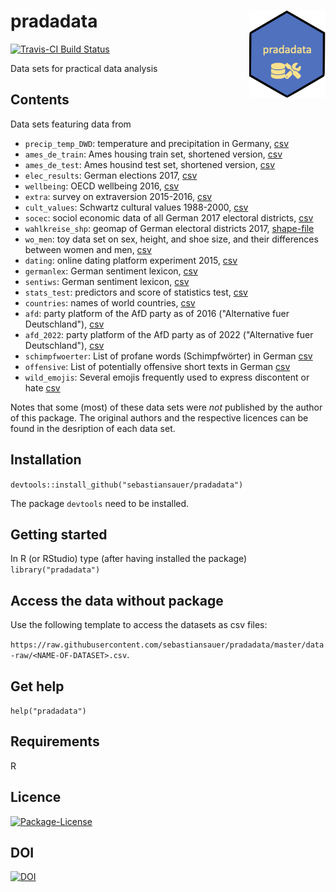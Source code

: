 

# pradadata <img src='div/logo.png' align="right" height="139"/>


[![Travis-CI Build Status](https://travis-ci.org/sebastiansauer/pradadata.svg?branch=master)](https://travis-ci.org/sebastiansauer/pradadata)


Data sets for practical data analysis


## Contents

Data sets featuring data from

- `precip_temp_DWD`: temperature and precipitation in Germany, [csv](https://raw.githubusercontent.com/sebastiansauer/pradadata/master/data-raw/precip_temp_DWD.csv)
- `ames_de_train`: Ames housing train set, shortened version, [csv](https://raw.githubusercontent.com/sebastiansauer/pradadata/master/data-raw/ames_de_train.csv)
- `ames_de_test`: Ames housind test set, shortened version, [csv](https://raw.githubusercontent.com/sebastiansauer/pradadata/master/data-raw/ames_de_test.csv)
- `elec_results`: German elections 2017, [csv](https://raw.githubusercontent.com/sebastiansauer/pradadata/master/data-raw/elec_results.csv)
- `wellbeing`: OECD wellbeing 2016, [csv](https://raw.githubusercontent.com/sebastiansauer/pradadata/master/data-raw/wellbeing.csv)
- `extra`: survey on extraversion 2015-2016, [csv](https://raw.githubusercontent.com/sebastiansauer/pradadata/master/data-raw/extra.csv)
- `cult_values`: Schwartz cultural values 1988-2000, [csv](https://raw.githubusercontent.com/sebastiansauer/pradadata/master/data-raw/cult_values.csv)
- `socec`: sociol economic data of all German 2017 electoral districts, [csv](https://raw.githubusercontent.com/sebastiansauer/pradadata/master/data-raw/socec.csv)
- `wahlkreise_shp`: geomap of German electoral districts 2017, [shape-file]()
- `wo_men`: toy data set on sex, height, and shoe size, and their differences between women and men, [csv](https://raw.githubusercontent.com/sebastiansauer/pradadata/master/data-raw/wo_men.csv)
- `dating`: online dating platform experiment 2015, [csv](https://raw.githubusercontent.com/sebastiansauer/pradadata/master/data-raw/dating.csv)
- `germanlex`: German sentiment lexicon, [csv](https://raw.githubusercontent.com/sebastiansauer/pradadata/master/data-raw/germanlex.csv) 
- `sentiws`: German sentiment lexicon, [csv](https://raw.githubusercontent.com/sebastiansauer/pradadata/master/data-raw/sentiws.csv)
- `stats_test`: predictors and score of statistics test, [csv](https://github.com/sebastiansauer/pradadata/blob/master/data-raw/stats_test.csv)
- `countries`: names of world countries, [csv](https://raw.githubusercontent.com/sebastiansauer/pradadata/master/data-raw/countries.csv)
- `afd`: party platform of the AfD party as of 2016 ("Alternative fuer Deutschland"), [csv](https://raw.githubusercontent.com/sebastiansauer/pradadata/master/data-raw/afd.csv)
- `afd_2022`: party platform of the AfD party as of 2022 ("Alternative fuer Deutschland"), [csv](https://raw.githubusercontent.com/sebastiansauer/pradadata/master/data-raw/afd_2022.csv)
- `schimpfwoerter`:  List of profane words (Schimpfwörter) in German [csv](https://raw.githubusercontent.com/sebastiansauer/pradadata/master/data-raw/schimpfwoerter.csv)
- `offensive`:  List of potentially offensive short texts in German [csv](https://raw.githubusercontent.com/sebastiansauer/pradadata/master/data-raw/offensive.csv)
- `wild_emojis`: Several emojis frequently used to express discontent or hate [csv](https://raw.githubusercontent.com/sebastiansauer/pradadata/master/data-raw/wild_emojis.csv)






Notes that some (most) of these data sets were *not* published by the author of this package. The original authors and the respective licences can be found in the desription of each data set.


## Installation
`devtools::install_github("sebastiansauer/pradadata")`

The package `devtools` need to be installed.

## Getting started

In R (or RStudio) type (after having installed the package)
`library("pradadata")`



## Access the data without package

Use the following template to access the datasets as csv files:

`https://raw.githubusercontent.com/sebastiansauer/pradadata/master/data-raw/<NAME-OF-DATASET>.csv`.





## Get help
`help("pradadata")`


## Requirements
R


## Licence

[![Package-License](http://img.shields.io/badge/license-GPL--3-brightgreen.svg?style=flat)](http://www.gnu.org/licenses/gpl-3.0.html)


## DOI

[![DOI](https://zenodo.org/badge/109450408.svg)](https://zenodo.org/badge/latestdoi/109450408)



